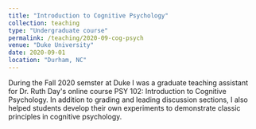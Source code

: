 ```yaml
---
title: "Introduction to Cognitive Psychology"
collection: teaching
type: "Undergraduate course"
permalink: /teaching/2020-09-cog-psych
venue: "Duke University"
date: 2020-09-01
location: "Durham, NC"
---
```


During the Fall 2020 semster at Duke I was a graduate teaching
assistant for Dr. Ruth Day's online course PSY 102: Introduction to
Cognitive Psychology.  In addition to grading and leading discussion
sections, I also helped students develop their own experiments to
demonstrate classic principles in cognitive psychology.
